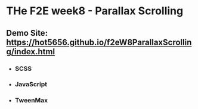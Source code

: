 # THe F2E week8 - Parallax Scrolling
## Demo Site: https://hot5656.github.io/f2eW8ParallaxScrolling/index.html
- ### SCSS
- ### JavaScript
- ### TweenMax